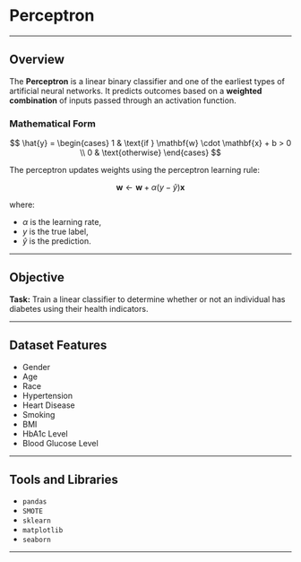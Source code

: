 # Perceptron

---

## Overview

The **Perceptron** is a linear binary classifier and one of the earliest types of artificial neural networks. It predicts outcomes based on a **weighted combination** of inputs passed through an activation function.

### Mathematical Form

$$
\hat{y} = 
\begin{cases}
1 & \text{if } \mathbf{w} \cdot \mathbf{x} + b > 0 \\
0 & \text{otherwise}
\end{cases}
$$

The perceptron updates weights using the perceptron learning rule:

$$
\mathbf{w} \leftarrow \mathbf{w} + \alpha(y - \hat{y})\mathbf{x}
$$

where:
- $\alpha$ is the learning rate,
- $y$ is the true label,
- $\hat{y}$ is the prediction.

---

## Objective

**Task:** Train a linear classifier to determine whether or not an individual has diabetes using their health indicators.

---

## Dataset Features

- Gender  
- Age  
- Race  
- Hypertension  
- Heart Disease  
- Smoking  
- BMI  
- HbA1c Level  
- Blood Glucose Level  

---

## Tools and Libraries

- `pandas`  
- `SMOTE`  
- `sklearn`  
- `matplotlib`  
- `seaborn`  

---